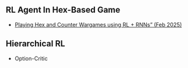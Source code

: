 ## RL Agent In Hex-Based Game

- [Playing Hex and Counter Wargames using RL + RNNs” (Feb 2025)](https://arxiv.org/abs/2502.13918)

## Hierarchical RL 
- Option-Critic